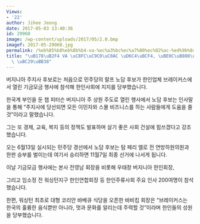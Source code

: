 ```yaml
---
Views:
- '22'
author: Jihee Jeong
date: 2017-05-03 13:40:36
id: 29960
image: /wp-content/uploads/2017/05/2.0.bmp
imagef: 2017-05-29960.jpg
permalink: /%eb%85%b8%eb%8b%b4-va-%ec%a3%bc%ec%a7%80%ec%82%ac-%ed%9b%84%eb%b3%b4-%eb%b8%8c%eb%a0%88%ec%9d%b4%ec%bb%a4%ec%8a%a4-%eb%b0%a9%eb%ac%b8/
title: "\uB178\uB2F4 VA \uC8FC\uC9C0\uC0AC \uD6C4\uBCF4, \uBE0C\uB808\uC774\uCEE4\uC2A4\
  \ \uBC29\uBB38"
---
```


버지니아 주지사 후보로는 처음으로 민주당의 랄프 노담 후보가 한인업체 브레이커스에서 열린 기금모금 행사에 참석해 한인사회에 지지를 당부했습니다.

한국계 부인을 둔 챕 피터슨 버지니아 주 상원 주도로 열린 행사에서 노담 후보는 인사말을 통해 “주지사에 당선되면 모든 이민자와 스몰 비즈니스를 하는 사람들에게 도움을 줄 것”이라고 말했습니다.

그는 또 경제, 교육, 복지 등의 정책도 발표하며 살기 좋은 사회 건설에 힘쓰겠다고 강조했습니다.

오는 6월13일 실시되는 민주당 경선에서 노담 후보는 탐 페리 엘로 전 연방하원의원과 한판 승부를 벌이는데 여기서 승리하면 11월7일 최종 선거에 나서게 됩니다.

이날 기금모금 행사에는 본사 전영남 회장을 비롯해 우태창 버지니아 한인회장,

그리고 임소정 전 워싱턴지구 한인연합회장 등 한인주류사회 주요 인사 200여명이 참석했습니다.

한편, 워싱턴 최초로 대형 코리안 바베큐 식당을 오픈한 바비킴 회장은 “브레이커스는 한국의 훌륭한 음식뿐만 아니라, 멋과 문화를 알리는데 주력할 것”이라며 한인들의 성원을 당부했습니다.